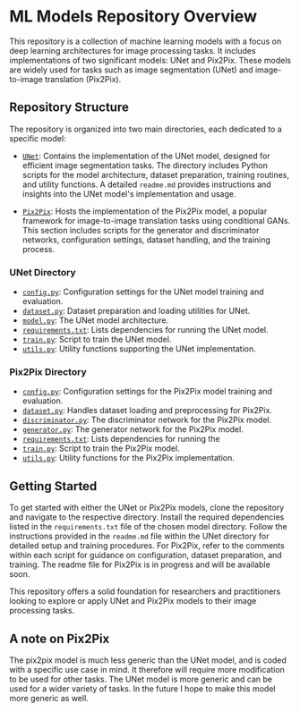 # ML Models Repository Overview

This repository is a collection of machine learning models with a focus on deep learning architectures for image processing tasks. It includes implementations of two significant models: UNet and Pix2Pix. These models are widely used for tasks such as image segmentation (UNet) and image-to-image translation (Pix2Pix).

## Repository Structure

The repository is organized into two main directories, each dedicated to a specific model:

- [`UNet`](https://github.com/Menonlab-Rich/ml_models/tree/main/unet): Contains the implementation of the UNet model, designed for efficient image segmentation tasks. The directory includes Python scripts for the model architecture, dataset preparation, training routines, and utility functions. A detailed `readme.md` provides instructions and insights into the UNet model's implementation and usage.

- [`Pix2Pix`](https://github.com/Menonlab-Rich/ml_models/tree/main/pix2pix): Hosts the implementation of the Pix2Pix model, a popular framework for image-to-image translation tasks using conditional GANs. This section includes scripts for the generator and discriminator networks, configuration settings, dataset handling, and the training process.

### UNet Directory

- [`config.py`](https://github.com/Menonlab-Rich/ml_models/blob/main/unet/config.py): Configuration settings for the UNet model training and evaluation.
- [`dataset.py`](https://github.com/Menonlab-Rich/ml_models/blob/main/unet/dataset.py): Dataset preparation and loading utilities for UNet.
- [`model.py`](https://github.com/Menonlab-Rich/ml_models/blob/main/unet/model.py): The UNet model architecture.
- [`requirements.txt`](https://github.com/Menonlab-Rich/ml_models/blob/main/unet/requirements.txt): Lists dependencies for running the UNet model.
- [`train.py`](https://github.com/Menonlab-Rich/ml_models/blob/main/unet/train.py): Script to train the UNet model.
- [`utils.py`](https://github.com/Menonlab-Rich/ml_models/blob/main/unet/utils.py): Utility functions supporting the UNet implementation.

### Pix2Pix Directory

- [`config.py`](https://github.com/Menonlab-Rich/ml_models/blob/main/pix2pix/config.py): Configuration settings for the Pix2Pix model training and evaluation.
- [`dataset.py`](https://github.com/Menonlab-Rich/ml_models/blob/main/pix2pix/dataset.py): Handles dataset loading and preprocessing for Pix2Pix.
- [`discriminator.py`](https://github.com/Menonlab-Rich/ml_models/blob/main/pix2pix/discriminator.py): The discriminator network for the Pix2Pix model.
- [`generator.py`](https://github.com/Menonlab-Rich/ml_models/blob/main/pix2pix/generator.py): The generator network for the Pix2Pix model.
- [`requirements.txt`](https://github.com/Menonlab-Rich/ml_models/blob/main/pix2pix/requirements.txt): Lists dependencies for running the 
- [`train.py`](https://github.com/Menonlab-Rich/ml_models/blob/main/pix2pix/train.py): Script to train the Pix2Pix model.
- [`utils.py`](https://github.com/Menonlab-Rich/ml_models/blob/main/pix2pix/utils.py): Utility functions for the Pix2Pix implementation.

## Getting Started

To get started with either the UNet or Pix2Pix models, clone the repository and navigate to the respective directory. Install the required dependencies listed in the `requirements.txt` file of the chosen model directory. Follow the instructions provided in the `readme.md` file within the UNet directory for detailed setup and training procedures. For Pix2Pix, refer to the comments within each script for guidance on configuration, dataset preparation, and training. The readme file for Pix2Pix is in progress and will be available soon.

This repository offers a solid foundation for researchers and practitioners looking to explore or apply UNet and Pix2Pix models to their image processing tasks.

## A note on Pix2Pix

The pix2pix model is much less generic than the UNet model, and is coded with a specific use case in mind. It therefore will require
more modification to be used for other tasks. The UNet model is more generic and can be used for a wider variety of tasks. In the future I hope to make this model more generic as well.